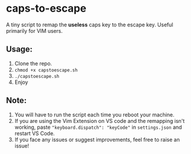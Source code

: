 # caps-to-escape

A tiny script to remap the <b>useless</b> caps key to the escape key.
Useful primarily for VIM users.

## Usage:
1. Clone the repo.
2. ```chmod +x capstoescape.sh```
3. ```./capstoescape.sh```
4. Enjoy

## Note:
1. You will have to run the script each time you reboot your machine.
2. If you are using the Vim Extension on VS code and the remapping isn't working, paste ```"keyboard.dispatch": "keyCode"``` in ```settings.json``` and restart VS Code.
3. If you face any issues or suggest improvements, feel free to raise an issue!
